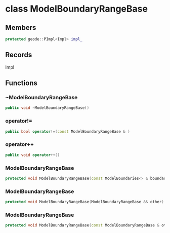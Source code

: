 # class ModelBoundaryRangeBase


## Members

```cpp
protected geode::PImpl<Impl> impl_

```



## Records

Impl



## Functions

### ~ModelBoundaryRangeBase

```cpp
public void ~ModelBoundaryRangeBase()
```


### operator!=

```cpp
public bool operator!=(const ModelBoundaryRangeBase & )
```


### operator++

```cpp
public void operator++()
```


### ModelBoundaryRangeBase

```cpp
protected void ModelBoundaryRangeBase(const ModelBoundaries<> & boundaries)
```


### ModelBoundaryRangeBase

```cpp
protected void ModelBoundaryRangeBase(ModelBoundaryRangeBase && other)
```


### ModelBoundaryRangeBase

```cpp
protected void ModelBoundaryRangeBase(const ModelBoundaryRangeBase & other)
```




